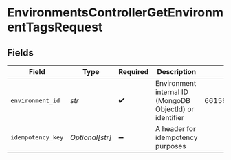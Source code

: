 # EnvironmentsControllerGetEnvironmentTagsRequest


## Fields

| Field                                                    | Type                                                     | Required                                                 | Description                                              | Example                                                  |
| -------------------------------------------------------- | -------------------------------------------------------- | -------------------------------------------------------- | -------------------------------------------------------- | -------------------------------------------------------- |
| `environment_id`                                         | *str*                                                    | :heavy_check_mark:                                       | Environment internal ID (MongoDB ObjectId) or identifier | 6615943e7ace93b0540ae377                                 |
| `idempotency_key`                                        | *Optional[str]*                                          | :heavy_minus_sign:                                       | A header for idempotency purposes                        |                                                          |